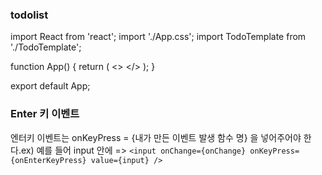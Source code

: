 ### todolist


import React from 'react';
import './App.css';
import TodoTemplate from './TodoTemplate';

function App() {
  return (
    <>
    <TodoTemplate/>
    </>
  );
}

export default App;



### Enter 키 이벤트
엔터키 이벤트는 onKeyPress = {내가 만든 이벤트 발생 함수 명} 을 넣어주어야 한다.ex) 예를 들어 input 안에 => `<input onChange={onChange} onKeyPress={onEnterKeyPress} value={input} /> `